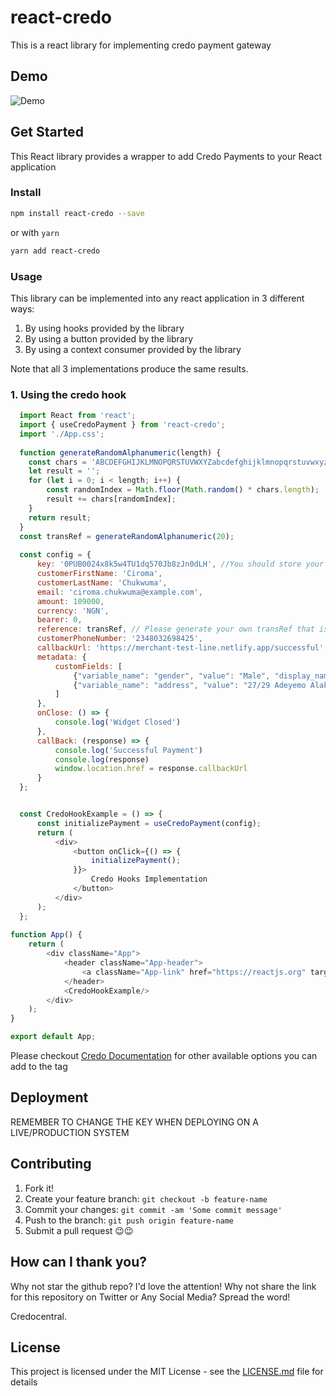 # react-credo

This is a react library for implementing credo payment gateway

## Demo

![Demo](https://github.com/credogit/react-credo/assets/22002332/632b7856-ad49-41b2-a8d7-64013651bd96)


## Get Started

This React library provides a wrapper to add Credo Payments to your React application

### Install

```sh
npm install react-credo --save
```

or with `yarn`

```sh
yarn add react-credo
```

### Usage

This library can be implemented into any react application in 3 different ways:
1. By using hooks provided by the library
2. By using a button provided by the library
3. By using a context consumer provided by the library

Note that all 3 implementations produce the same results.


### 1. Using the credo hook
```javascript
  import React from 'react';
  import { useCredoPayment } from 'react-credo';
  import './App.css';
  
  function generateRandomAlphanumeric(length) {
    const chars = 'ABCDEFGHIJKLMNOPQRSTUVWXYZabcdefghijklmnopqrstuvwxyz0123456789';
    let result = '';
    for (let i = 0; i < length; i++) {
        const randomIndex = Math.floor(Math.random() * chars.length);
        result += chars[randomIndex];
    }
    return result;
  }
  const transRef = generateRandomAlphanumeric(20);
  
  const config = {
      key: '0PUB0024x8k5w4TU1dq570Jb8zJn0dLH', //You should store your API key as an environment variable
      customerFirstName: 'Ciroma',
      customerLastName: 'Chukwuma',
      email: 'ciroma.chukwuma@example.com',
      amount: 109000,
      currency: 'NGN',
      bearer: 0,
      reference: transRef, // Please generate your own transRef that is unique for each transaction
      customerPhoneNumber: '2348032698425',
      callbackUrl: 'https://merchant-test-line.netlify.app/successful',
      metadata: {
          customFields: [
              {"variable_name": "gender", "value": "Male", "display_name": "Gender" },
              {"variable_name": "address", "value": "27/29 Adeyemo Alakija street, VI", "display_name": "Address" }
          ]
      },
      onClose: () => {
          console.log('Widget Closed')
      },
      callBack: (response) => {
          console.log('Successful Payment')
          console.log(response)
          window.location.href = response.callbackUrl
      }
  };


  const CredoHookExample = () => {
      const initializePayment = useCredoPayment(config);
      return (
          <div>
              <button onClick={() => {
                  initializePayment();
              }}>
                  Credo Hooks Implementation
              </button>
          </div>
      );
  };
  
function App() {
    return (
        <div className="App">
            <header className="App-header">
                <a className="App-link" href="https://reactjs.org" target="_blank" rel="noopener noreferrer"> Learn React </a>
            </header>
            <CredoHookExample/>
        </div>
    );
}

export default App;
```

Please checkout [Credo Documentation](https://docs.credocentral.com/) for other available options you can add to the tag

## Deployment

REMEMBER TO CHANGE THE KEY WHEN DEPLOYING ON A LIVE/PRODUCTION SYSTEM

## Contributing

1. Fork it!
2. Create your feature branch: `git checkout -b feature-name`
3. Commit your changes: `git commit -am 'Some commit message'`
4. Push to the branch: `git push origin feature-name`
5. Submit a pull request 😉😉

## How can I thank you?

Why not star the github repo? I'd love the attention! Why not share the link for this repository on Twitter or Any Social Media? Spread the word!


Credocentral.

## License

This project is licensed under the MIT License - see the [LICENSE.md](https://github.com/credogit/react-credo/blob/master/LICENSE.md) file for details

